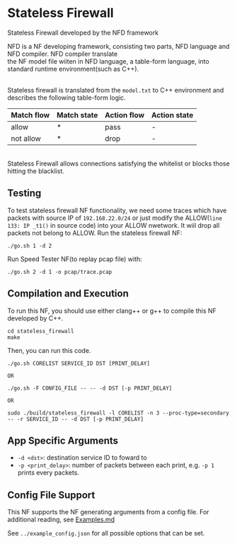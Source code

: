 Stateless Firewall
==
Stateless Firewall developed by the NFD framework


NFD is a NF developing framework, consisting two parts, NFD language and NFD compiler. NFD compiler translate <br>
the NF model file wiiten in NFD language, a table-form language, into standard runtime environment(such as C++).<br><br>


Stateless firewall is translated from the `model.txt` to C++ environment and describes the following table-form logic. <br>
  

**Match flow**      |**Match state**     | **Action flow**     | **Action state**            
 --------- | -----------  | ----------- |----------
 allow | * | pass | -
 not allow | * | drop | -

 
 <br>
 Stateless Firewall allows connections satisfying the whitelist or blocks those hitting the blacklist.

<br>
 

Testing
--

To test stateless firewall NF functionality, we need some traces which have packets with source IP of `192.168.22.0/24` or just modify the ALLOW(`line 133: IP _t1()` in source code) into your ALLOW nwetwork. It wiil drop all packets not belong to ALLOW. Run the stateless firewall NF:

```
./go.sh 1 -d 2

```

Run Speed Tester NF(to replay pcap file) with:

```
./go.sh 2 -d 1 -o pcap/trace.pcap 

```


Compilation and Execution
--

To run this NF, you should use either clang++ or g++ to compile this NF developed by C++.

```
cd stateless_firewall
make

```

Then, you can run this code.

```
./go.sh CORELIST SERVICE_ID DST [PRINT_DELAY]

OR

./go.sh -F CONFIG_FILE -- -- -d DST [-p PRINT_DELAY]

OR

sudo ./build/stateless_firewall -l CORELIST -n 3 --proc-type=secondary -- -r SERVICE_ID -- -d DST [-p PRINT_DELAY]
```

App Specific Arguments
--
  - `-d <dst>`: destination service ID to foward to
  - `-p <print_delay>`: number of packets between each print, e.g. `-p 1` prints every packets.

Config File Support
--
This NF supports the NF generating arguments from a config file. For additional reading, see [Examples.md](../../docs/Examples.md)

See `../example_config.json` for all possible options that can be set.
